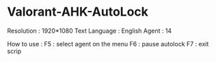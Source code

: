 # Valorant-AHK-AutoLock
Resolution : 1920*1080
Text Language : English
Agent : 14

How to use :
F5 : select agent on the menu
F6 : pause autolock
F7 : exit scrip

